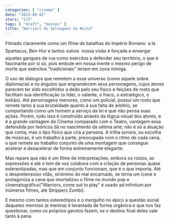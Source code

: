 ```yaml
---
categories: [ "cinema" ]
date: "2013-08-02"
stars: "5/5"
tags: [ "draft", "movies" ]
title: "Warriors Os Selvagens da Noite"
---
```

Filmado claramente como um filme de batalhas do Império Romano  a la
Spartacus, Ben-Hur e tantos outros  nossa visão é forçada a enxergar
aquelas gangues de rua como exércitos a defender seu território, o que
é fascinante por si só, pois embute em nossa mente o mesmo perigo de
morte que exércitos "tradicionais" teriam em zona inimiga.

O uso de diálogos que remetem a esse universo (como aquele sobre
diplomacia) e os ângulos que engrandecem seus personagens, cujos atores
parecem ter sido escolhidos a dedo pelo seu físico e feições de
rosto que facilitam sua identificação (o líder, o valente, o fraco,
o estratégico, o bobão). Até personagens menores, como um policial,
possui um rosto que remete tanto à sua brutalidade quanto à sua
falta de arbítrio, se comportando como um homem a serviço da lei e
que não pensa suas ações. Porém, tudo isso é construído através
da lógica visual dos atores, e é a grande vantagem do Cinema comparado
com o Teatro, vantagem essa defendida por teóricos (lá no nascimento da
sétima arte; não é só a atuação que conta, mas o tipo físico que
cria a persona. A trilha sonora, ou escolha de músicas, é um trabalho
à parte, preocupada com o ritmo de cada cena, o que remete ao trabalho
conjunto de uma montagem que consegue acelerar e desacelerar de forma
extremamente elegante.

Mas repare que não é um filme de interpretações, embora os rostos,
as expressões e até o tom de voz colabora com a criação de personas
quase estereotipadas, mas que em conjunto funcionam, que é o que
importa. Até o despretensioso vilão, sinônimo do mal encarnado, se
torna um ícone e protagoniza a cena que imortalizou o filme no mundo
pop e cinematográfico("Warriors, come out to play" é usado ad infinitum
por inúmeros filmes, até Strippers Zumbi).

E mesmo com tantos estereótipos e o mergulho no épico a questão
social daqueles meninos (e menina) é levantada de forma orgânica e
que nos faz questionar, como os próprios garotos fazem, se o destino
final deles vale tanto à pena.

